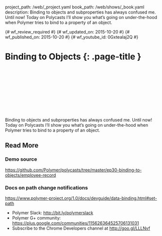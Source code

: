 project_path: /web/_project.yaml
book_path: /web/shows/_book.yaml
description: Binding to objects and subproperties has always confused me. Until now! Today on Polycasts I’ll show you what’s going on under-the-hood when Polymer tries to bind to a property of an object.

{# wf_review_required #}
{# wf_updated_on: 2015-10-20 #}
{# wf_published_on: 2015-10-20 #}
{# wf_youtube_id: 0GxteaIaj2Q #}

# Binding to Objects {: .page-title }


<div class="video-wrapper">
  <iframe class="devsite-embedded-youtube-video" data-video-id="0GxteaIaj2Q"
          data-autohide="1" data-showinfo="0" frameborder="0" allowfullscreen>
  </iframe>
</div>


Binding to objects and subproperties has always confused me. Until now! Today on Polycasts I’ll show you what’s going on under-the-hood when Polymer tries to bind to a property of an object.

## Read More

### Demo source
<https://github.com/Polymer/polycasts/tree/master/ep30-binding-to-objects/employee-record>

### Docs on path change notifications
<https://www.polymer-project.org/1.0/docs/devguide/data-binding.html#set-path>

- Polymer Slack: <http://bit.ly/polymerslack>
- Polymer G+ community: <https://plus.google.com/communities/115626364525706131031>
- Subscribe to the Chrome Developers channel at <http://goo.gl/LLLNvf>
